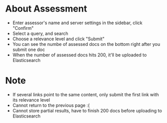 # About Assessment
* Enter assessor's name and server settings in the sidebar, click "Confirm"
* Select a query, and search
* Choose a relevance level and click "Submit"
* You can see the numbe of assessed docs on the bottom right after you submit one doc
* When the number of assessed docs hits 200, it'll be uploaded to Elasticsearch

# Note
* If several links point to the same content, only submit the first link with its relevance level
* Cannot return to the previous page :(
* Cannot store partial results, have to finish 200 docs before uploading to Elasticsearch
